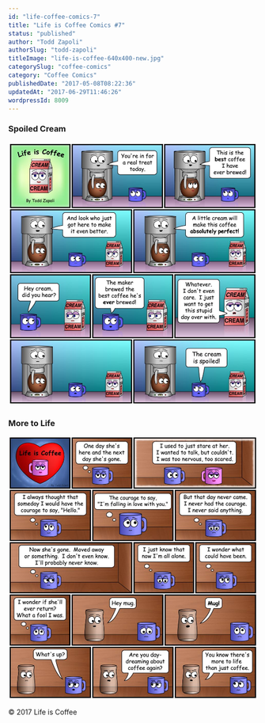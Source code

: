 ```yaml
---
id: "life-coffee-comics-7"
title: "Life is Coffee Comics #7"
status: "published"
author: "Todd Zapoli"
authorSlug: "todd-zapoli"
titleImage: "life-is-coffee-640x400-new.jpg"
categorySlug: "coffee-comics"
category: "Coffee Comics"
publishedDate: "2017-05-08T08:22:36"
updatedAt: "2017-06-29T11:46:26"
wordpressId: 8009
---
```


### Spoiled Cream

![Spoiled Cream Comic](013-spoiled-cream-comic.jpg)

### More to Life

![More to Life Comic](014-more-to-life-comic.jpg)

© 2017 Life is Coffee